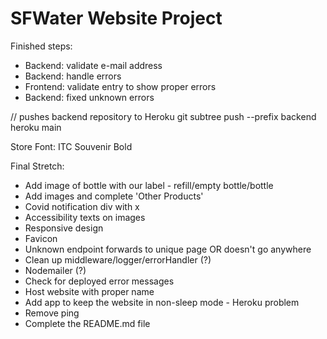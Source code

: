 # SFWater Website Project

Finished steps:
- Backend: validate e-mail address 
- Backend: handle errors
- Frontend: validate entry to show proper errors
- Backend: fixed unknown errors

// pushes backend repository to Heroku
git subtree push --prefix backend heroku main 

Store Font: ITC Souvenir Bold

Final Stretch:
- Add image of bottle with our label - refill/empty bottle/bottle
- Add images and complete 'Other Products'
- Covid notification div with x
- Accessibility texts on images
- Responsive design
- Favicon
- Unknown endpoint forwards to unique page OR doesn't go anywhere
- Clean up middleware/logger/errorHandler (?)
- Nodemailer (?)
- Check for deployed error messages
- Host website with proper name
- Add app to keep the website in non-sleep mode - Heroku problem
- Remove ping
- Complete the README.md file